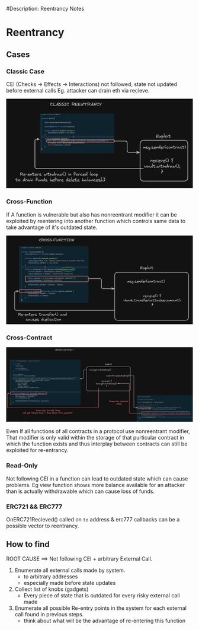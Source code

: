 #Description: Reentrancy Notes

# Reentrancy

## Cases

### Classic Case

CEI (Checks -> Effects -> Interactions) not followed, state not updated before external calls Eg. attacker can drain eth via recieve.

![Classic](./assets/classicreentry.png)

### Cross-Function

If A function is vulnerable but also has nonreentrant modifier it can be exploited by reentering into another function which controls same data to take advantage of it's outdated state.

![CrossFunction](./assets/cfreentry.png)

### Cross-Contract

![CrossContract](./assets/ccreentry.png)

Even If all functions of all contracts in a protocol use nonreentrant modifier, That modifier is only valid within the storage of that purticular contract in which the function exists and thus interplay between contracts can still be exploited for re-entrancy.

### Read-Only

Not following CEI in a function can lead to outdated state which can cause problems. Eg view function shows more balance available for an attacker than is actually withdrawable which can cause loss of funds.

### ERC721 && ERC777

OnERC721Recieved() called on `to` address & erc777 callbacks can be a possible vector to reentrancy.

## How to find

ROOT CAUSE ==> Not following CEI + arbitrary External Call.

1. Enumerate all external calls made by system.
   - to arbitrary addresses
   - especially made before state updates
2. Collect list of knobs (gadgets)
   - Every piece of state that is outdated for every risky external call made
3. Enumerate all possible Re-entry points in the system for each external call found in previous steps.
   - think about what will be the advantage of re-entering this function

